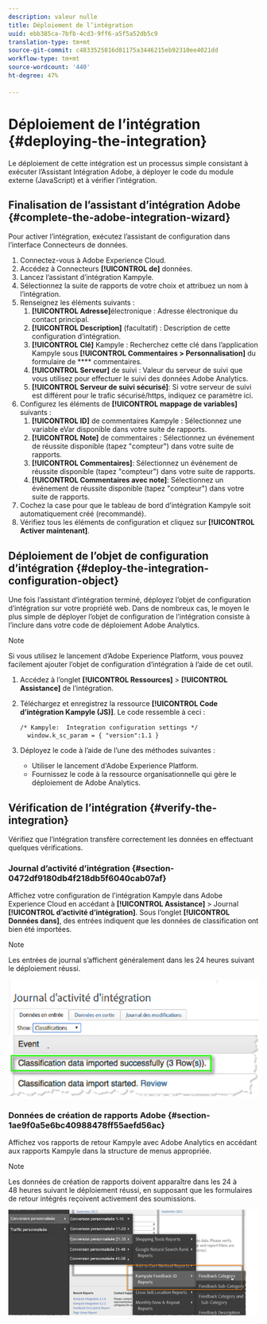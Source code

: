 ```yaml
---
description: valeur nulle
title: Déploiement de l’intégration
uuid: ebb385ca-7bfb-4cd3-9ff6-a5f5a52db5c9
translation-type: tm+mt
source-git-commit: c4833525816d81175a3446215eb92310ee4021dd
workflow-type: tm+mt
source-wordcount: '440'
ht-degree: 47%

---
```



# Déploiement de l’intégration {#deploying-the-integration}

Le déploiement de cette intégration est un processus simple consistant à exécuter l’Assistant Intégration Adobe, à déployer le code du module externe (JavaScript) et à vérifier l’intégration.

## Finalisation de l’assistant d’intégration Adobe {#complete-the-adobe-integration-wizard}

Pour activer l’intégration, exécutez l’assistant de configuration dans l’interface Connecteurs de données.

1. Connectez-vous à Adobe Experience Cloud.
1. Accédez à Connecteurs **[!UICONTROL de]** données.
1. Lancez l’assistant d’intégration Kampyle.
1. Sélectionnez la suite de rapports de votre choix et attribuez un nom à l’intégration.
1. Renseignez les éléments suivants :
   1. **[!UICONTROL Adresse]**&#x200B;électronique : Adresse électronique du contact principal.
   1. **[!UICONTROL Description]** (facultatif) : Description de cette configuration d’intégration.
   1. **[!UICONTROL Clé]** Kampyle : Recherchez cette clé dans l’application Kampyle sous **[!UICONTROL Commentaires > Personnalisation]** du formulaire de **** commentaires.
   1. **[!UICONTROL Serveur]** de suivi : Valeur du serveur de suivi que vous utilisez pour effectuer le suivi des données Adobe Analytics.
   1. **[!UICONTROL Serveur de suivi sécurisé]**: Si votre serveur de suivi est différent pour le trafic sécurisé/https, indiquez ce paramètre ici.
1. Configurez les éléments de **[!UICONTROL mappage de variables]** suivants :
   1. **[!UICONTROL ID]** de commentaires Kampyle : Sélectionnez une variable eVar disponible dans votre suite de rapports.
   1. **[!UICONTROL Note]** de commentaires : Sélectionnez un événement de réussite disponible (tapez &quot;compteur&quot;) dans votre suite de rapports.
   1. **[!UICONTROL Commentaires]**: Sélectionnez un événement de réussite disponible (tapez &quot;compteur&quot;) dans votre suite de rapports.
   1. **[!UICONTROL Commentaires avec note]**: Sélectionnez un événement de réussite disponible (tapez &quot;compteur&quot;) dans votre suite de rapports.
1. Cochez la case pour que le tableau de bord d’intégration Kampyle soit automatiquement créé (recommandé).
1. Vérifiez tous les éléments de configuration et cliquez sur **[!UICONTROL Activer maintenant]**.

## Déploiement de l’objet de configuration d’intégration {#deploy-the-integration-configuration-object}

Une fois l’assistant d’intégration terminé, déployez l’objet de configuration d’intégration sur votre propriété web. Dans de nombreux cas, le moyen le plus simple de déployer l’objet de configuration de l’intégration consiste à l’inclure dans votre code de déploiement Adobe Analytics.

>[!NOTE]
>
>Si vous utilisez le lancement d’Adobe Experience Platform, vous pouvez facilement ajouter l’objet de configuration d’intégration à l’aide de cet outil.

1. Accédez à l’onglet **[!UICONTROL Ressources]** > **[!UICONTROL Assistance]** de l’intégration.
1. Téléchargez et enregistrez la ressource **[!UICONTROL Code d’intégration Kampyle (JS)]**. Le code ressemble à ceci :

   ```
   /* Kampyle:  Integration configuration settings */
     window.k_sc_param = { "version":1.1 }
   ```

1. Déployez le code à l’aide de l’une des méthodes suivantes :

   * Utiliser le lancement d&#39;Adobe Experience Platform.
   * Fournissez le code à la ressource organisationnelle qui gère le déploiement de Adobe Analytics.

## Vérification de l’intégration {#verify-the-integration}

Vérifiez que l’intégration transfère correctement les données en effectuant quelques vérifications.

### Journal d’activité d’intégration {#section-0472df9180db4f218db5f6040cab07af}

Affichez votre configuration de l’intégration Kampyle dans Adobe Experience Cloud en accédant à **[!UICONTROL Assistance]** > Journal **[!UICONTROL d’activité d’intégration]**. Sous l’onglet **[!UICONTROL Données dans]**, des entrées indiquent que les données de classification ont bien été importées.

>[!NOTE]
>
>Les entrées de journal s’affichent généralement dans les 24 heures suivant le déploiement réussi.

![Journal des activités d’intégration](assets/integration_activity_log.png)

### Données de création de rapports Adobe {#section-1ae9f0a5e6bc40988478ff55aefd56ac}

Affichez vos rapports de retour Kampyle avec Adobe Analytics en accédant aux rapports Kampyle dans la structure de menus appropriée.

>[!NOTE]
>
>Les données de création de rapports doivent apparaître dans les 24 à 48 heures suivant le déploiement réussi, en supposant que les formulaires de retour intégrés reçoivent activement des soumissions.

![Données du rapports Adobe](assets/adobe_reporting_data.png)
